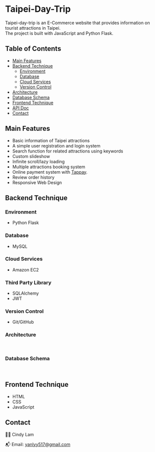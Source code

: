 # Taipei-Day-Trip

Taipei-day-trip is an E-Commerce website that provides information on tourist attractions in Taipei. 
<br/>
The project is built with JavaScript and Python Flask.

## Table of Contents

- [Main Features](#main-features)
- [Backend Technique](#backend-technique)
  - [Environment](#environment)
  - [Database](#database)
  - [Cloud Services](#cloud-services)
  - [Version Control](#version-control)
- [Architecture](#architecture)
- [Database Schema](#database-schema)
- [Frontend Technique](#frontend-technique)
- [API Doc](#api-doc)
- [Contact](#contact)

## Main Features

- Basic information of Taipei attractions
- A simple user registration and login system
- Search function for related attractions using keywords
- Custom slideshow
- Infinite scroll/lazy loading
- Multiple attractions booking system
- Online payment system with [Tappay](https://github.com/TapPay).
- Review order history
- Responsive Web Design

## Backend Technique

### Environment

- Python Flask

### Database

- MySQL

### Cloud Services

- Amazon EC2

### Third Party Library

- SQLAlchemy
- JWT

### Version Control

- Git/GitHub

### Architecture

<br/>

### Database Schema

<br/>

## Frontend Technique

- HTML
- CSS
- JavaScript

## Contact

👩‍💻 Cindy Lam
<br/>

📬 Email: yanlyy517@gmail.com
